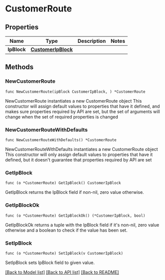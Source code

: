 # CustomerRoute

## Properties

Name | Type | Description | Notes
------------ | ------------- | ------------- | -------------
**IpBlock** | [**CustomerIpBlock**](CustomerIpBlock.md) |  | 

## Methods

### NewCustomerRoute

`func NewCustomerRoute(ipBlock CustomerIpBlock, ) *CustomerRoute`

NewCustomerRoute instantiates a new CustomerRoute object
This constructor will assign default values to properties that have it defined,
and makes sure properties required by API are set, but the set of arguments
will change when the set of required properties is changed

### NewCustomerRouteWithDefaults

`func NewCustomerRouteWithDefaults() *CustomerRoute`

NewCustomerRouteWithDefaults instantiates a new CustomerRoute object
This constructor will only assign default values to properties that have it defined,
but it doesn't guarantee that properties required by API are set

### GetIpBlock

`func (o *CustomerRoute) GetIpBlock() CustomerIpBlock`

GetIpBlock returns the IpBlock field if non-nil, zero value otherwise.

### GetIpBlockOk

`func (o *CustomerRoute) GetIpBlockOk() (*CustomerIpBlock, bool)`

GetIpBlockOk returns a tuple with the IpBlock field if it's non-nil, zero value otherwise
and a boolean to check if the value has been set.

### SetIpBlock

`func (o *CustomerRoute) SetIpBlock(v CustomerIpBlock)`

SetIpBlock sets IpBlock field to given value.



[[Back to Model list]](../README.md#documentation-for-models) [[Back to API list]](../README.md#documentation-for-api-endpoints) [[Back to README]](../README.md)


